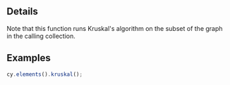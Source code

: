 ## Details

Note that this function runs Kruskal's algorithm on the subset of the graph in the calling collection.


## Examples

```js
cy.elements().kruskal();
```